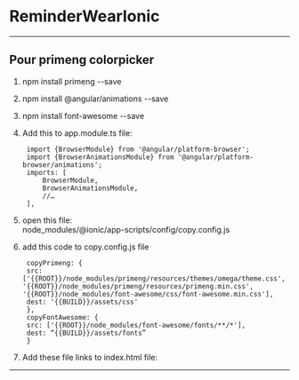 # ReminderWearIonic

---

## Pour primeng colorpicker

1. npm install primeng --save  
2. npm install @angular/animations --save  
3. npm install font-awesome --save  
4. Add this to app.module.ts file:  
    
        import {BrowserModule} from '@angular/platform-browser';  
        import {BrowserAnimationsModule} from '@angular/platform-browser/animations';
        imports: [
            BrowserModule,
            BrowserAnimationsModule,
            //…
        ],

5. open this file:  
node_modules/@ionic/app-scripts/config/copy.config.js

6. add this code to copy.config.js file

        copyPrimeng: {
        src: ['{{ROOT}}/node_modules/primeng/resources/themes/omega/theme.css', '{{ROOT}}/node_modules/primeng/resources/primeng.min.css', '{{ROOT}}/node_modules/font-awesome/css/font-awesome.min.css'],
        dest: '{{BUILD}}/assets/css'
        },
        copyFontAwesome: {
        src: ['{{ROOT}}/node_modules/font-awesome/fonts/**/*'],
        dest: “{{BUILD}}/assets/fonts”
        }

7. Add these file links to index.html file:

---